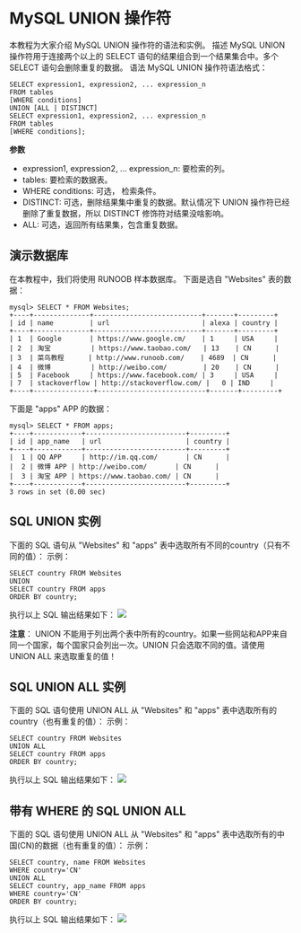 # MySQL UNION 操作符
本教程为大家介绍 MySQL UNION 操作符的语法和实例。
描述
MySQL UNION 操作符用于连接两个以上的 SELECT 语句的结果组合到一个结果集合中。多个 SELECT 语句会删除重复的数据。
语法
MySQL UNION 操作符语法格式：
```
SELECT expression1, expression2, ... expression_n
FROM tables
[WHERE conditions]
UNION [ALL | DISTINCT]
SELECT expression1, expression2, ... expression_n
FROM tables
[WHERE conditions];
```

**参数**
- expression1, expression2, ... expression_n: 要检索的列。
- tables: 要检索的数据表。
- WHERE conditions: 可选， 检索条件。
- DISTINCT: 可选，删除结果集中重复的数据。默认情况下 UNION 操作符已经删除了重复数据，所以 DISTINCT 修饰符对结果没啥影响。
- ALL: 可选，返回所有结果集，包含重复数据。


## 演示数据库
在本教程中，我们将使用 RUNOOB 样本数据库。
下面是选自 "Websites" 表的数据：
```
mysql> SELECT * FROM Websites;
+----+--------------+---------------------------+-------+---------+
| id | name         | url                       | alexa | country |
+----+--------------+---------------------------+-------+---------+
| 1  | Google       | https://www.google.cm/    | 1     | USA     |
| 2  | 淘宝          | https://www.taobao.com/   | 13    | CN      |
| 3  | 菜鸟教程      | http://www.runoob.com/    | 4689  | CN      |
| 4  | 微博          | http://weibo.com/         | 20    | CN      |
| 5  | Facebook     | https://www.facebook.com/ | 3     | USA     |
| 7  | stackoverflow | http://stackoverflow.com/ |   0 | IND     |
+----+---------------+---------------------------+-------+---------+
```
下面是 "apps" APP 的数据：
```
mysql> SELECT * FROM apps;
+----+------------+-------------------------+---------+
| id | app_name   | url                     | country |
+----+------------+-------------------------+---------+
|  1 | QQ APP     | http://im.qq.com/       | CN      |
|  2 | 微博 APP | http://weibo.com/       | CN      |
|  3 | 淘宝 APP | https://www.taobao.com/ | CN      |
+----+------------+-------------------------+---------+
3 rows in set (0.00 sec)
```


## SQL UNION 实例
下面的 SQL 语句从 "Websites" 和 "apps" 表中选取所有不同的country（只有不同的值）：
示例：
```
SELECT country FROM Websites
UNION
SELECT country FROM apps
ORDER BY country;
```
执行以上 SQL 输出结果如下：
![](http://www.runoob.com/wp-content/uploads/2013/09/union1.jpg)

**注意**：
UNION 不能用于列出两个表中所有的country。如果一些网站和APP来自同一个国家，每个国家只会列出一次。UNION 只会选取不同的值。请使用 UNION ALL 来选取重复的值！

## SQL UNION ALL 实例
下面的 SQL 语句使用 UNION ALL 从 "Websites" 和 "apps" 表中选取所有的country（也有重复的值）：
示例：
```
SELECT country FROM Websites
UNION ALL
SELECT country FROM apps
ORDER BY country;
```
执行以上 SQL 输出结果如下：
![](http://www.runoob.com/wp-content/uploads/2013/09/union2.jpg)

## 带有 WHERE 的 SQL UNION ALL
下面的 SQL 语句使用 UNION ALL 从 "Websites" 和 "apps" 表中选取所有的中国(CN)的数据（也有重复的值）：
示例：
```
SELECT country, name FROM Websites
WHERE country='CN'
UNION ALL
SELECT country, app_name FROM apps
WHERE country='CN'
ORDER BY country;
```
执行以上 SQL 输出结果如下：
![](http://www.runoob.com/wp-content/uploads/2013/09/AAA99C7B-36A5-43FB-B489-F8CE63B62C71.jpg)